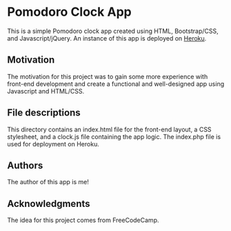 # Pomodoro Clock App

This is a simple Pomodoro clock app created using HTML, Bootstrap/CSS, and Javascript/jQuery. 
An instance of this app is deployed on [Heroku](https://pomodoro-clock-w2a3xturek.herokuapp.com/index.html).

## Motivation
The motivation for this project was to gain some more experience with front-end development and create a functional and well-designed app using Javascript and HTML/CSS.

## File descriptions
This directory contains an index.html file for the front-end layout, a CSS stylesheet, and a clock.js file containing the app logic. The index.php file is used for deployment on Heroku.

## Authors
The author of this app is me!

## Acknowledgments
The idea for this project comes from FreeCodeCamp.
